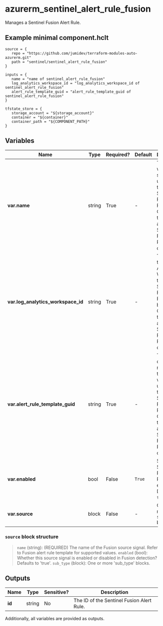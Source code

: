 # azurerm_sentinel_alert_rule_fusion

Manages a Sentinel Fusion Alert Rule.

## Example minimal component.hclt

```hcl
source = {
   repo = "https://github.com/jumidev/terraform-modules-auto-azurerm.git" 
   path = "sentinel/sentinel_alert_rule_fusion" 
}

inputs = {
   name = "name of sentinel_alert_rule_fusion" 
   log_analytics_workspace_id = "log_analytics_workspace_id of sentinel_alert_rule_fusion" 
   alert_rule_template_guid = "alert_rule_template_guid of sentinel_alert_rule_fusion" 
}

tfstate_store = {
   storage_account = "${storage_account}" 
   container = "${container}" 
   container_path = "${COMPONENT_PATH}" 
}

```

## Variables

| Name | Type | Required? |  Default  |  Description |
| ---- | ---- | --------- |  ----------- | ----------- |
| **var.name** | string | True | -  |  The name which should be used for this Sentinel Fusion Alert Rule. Changing this forces a new Sentinel Fusion Alert Rule to be created. | 
| **var.log_analytics_workspace_id** | string | True | -  |  The ID of the Log Analytics Workspace this Sentinel Fusion Alert Rule belongs to. Changing this forces a new Sentinel Fusion Alert Rule to be created. | 
| **var.alert_rule_template_guid** | string | True | -  |  The GUID of the alert rule template which is used for this Sentinel Fusion Alert Rule. Changing this forces a new Sentinel Fusion Alert Rule to be created. | 
| **var.enabled** | bool | False | `True`  |  Should this Sentinel Fusion Alert Rule be enabled? Defaults to `true`. | 
| **var.source** | block | False | -  |  One or more `source` blocks. | 

### `source` block structure

> `name` (string): (REQUIRED) The name of the Fusion source signal. Refer to Fusion alert rule template for supported values.
> `enabled` (bool): Whether this source signal is enabled or disabled in Fusion detection? Defaults to 'true'.
> `sub_type` (block): One or more 'sub_type' blocks.



## Outputs

| Name | Type | Sensitive? | Description |
| ---- | ---- | --------- | --------- |
| **id** | string | No  | The ID of the Sentinel Fusion Alert Rule. | 

Additionally, all variables are provided as outputs.
